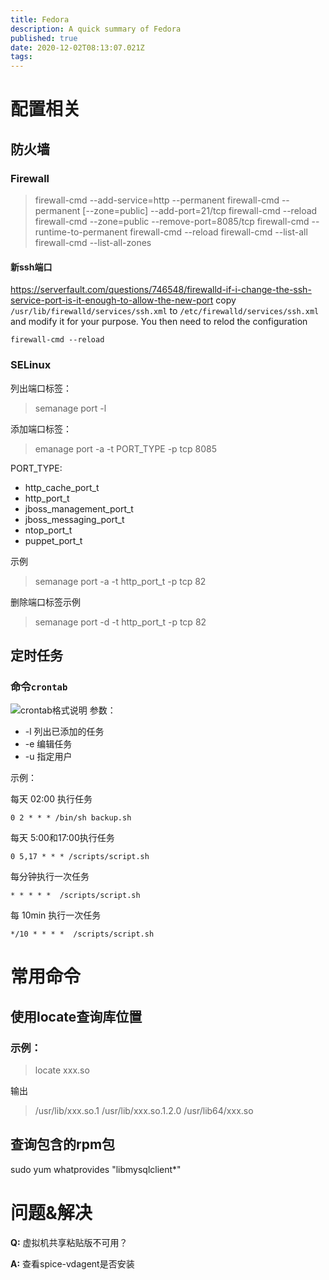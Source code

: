 ```yaml
---
title: Fedora
description: A quick summary of Fedora
published: true
date: 2020-12-02T08:13:07.021Z
tags: 
---
```


配置相关
===
防火墙
---
### Firewall
>firewall-cmd --add-service=http --permanent
firewall-cmd --permanent [--zone=public] --add-port=21/tcp
firewall-cmd --reload
firewall-cmd --zone=public --remove-port=8085/tcp
firewall-cmd --runtime-to-permanent
firewall-cmd --reload
firewall-cmd --list-all
firewall-cmd --list-all-zones

#### 新ssh端口
https://serverfault.com/questions/746548/firewalld-if-i-change-the-ssh-service-port-is-it-enough-to-allow-the-new-port
copy ```/usr/lib/firewalld/services/ssh.xml``` to ```/etc/firewalld/services/ssh.xml```
and modify it for your purpose.
You then need to relod the configuration
```
firewall-cmd --reload
```
### SELinux
列出端口标签：
> semanage port -l

添加端口标签：
> emanage port -a -t PORT_TYPE -p tcp 8085

PORT_TYPE: 

 - http_cache_port_t
 - http_port_t
 - jboss_management_port_t
 - jboss_messaging_port_t
 - ntop_port_t
 - puppet_port_t

示例
> semanage port -a -t http_port_t -p tcp 82

删除端口标签示例
> semanage port -d -t http_port_t -p tcp 82

定时任务
---
### 命令`crontab`
![crontab格式说明](http://img.blog.csdn.net/20160804170302727)
参数：

 - -l 列出已添加的任务
 - -e 编辑任务
 - -u 指定用户

示例：

每天 02:00 执行任务
```
0 2 * * * /bin/sh backup.sh
```

每天 5:00和17:00执行任务
```
0 5,17 * * * /scripts/script.sh
```

每分钟执行一次任务
```
* * * * *  /scripts/script.sh
```

每 10min 执行一次任务
```
*/10 * * * *  /scripts/script.sh
```

常用命令
===
使用locate查询库位置
---
### 示例：
>locate xxx.so

输出

>/usr/lib/xxx.so.1
/usr/lib/xxx.so.1.2.0
/usr/lib64/xxx.so

查询包含的rpm包
---
sudo yum whatprovides "libmysqlclient*"

问题&解决
===
**Q:** 虚拟机共享粘贴版不可用？

**A:** 查看spice-vdagent是否安装